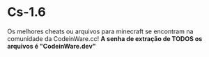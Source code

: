# Cs-1.6

Os melhores cheats ou arquivos para minecraft se encontram na comunidade da CodeinWare.cc! **A senha de extração de TODOS os arquivos é "CodeinWare.dev"**
